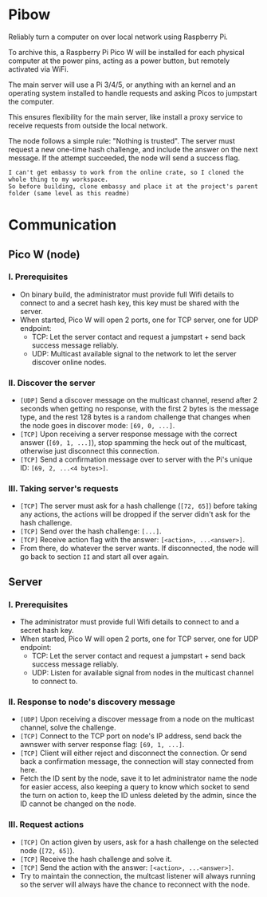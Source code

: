 # Pibow

Reliably turn a computer on over local network using Raspberry Pi.

To archive this, a Raspberry Pi Pico W will be installed for each physical computer at the power pins, acting as a power button, but remotely activated via WiFi.

The main server will use a Pi 3/4/5, or anything with an kernel and an operating system installed to handle requests and asking Picos to jumpstart the computer.

This ensures flexibility for the main server, like install a proxy service to receive requests from outside the local network.

The node follows a simple rule: "Nothing is trusted". The server must request a new one-time hash challenge, and include the answer on the next message. If the attempt succeeded, the node will send a success flag.

```
I can't get embassy to work from the online crate, so I cloned the whole thing to my workspace.
So before building, clone embassy and place it at the project's parent folder (same level as this readme)
```

# Communication

## Pico W (node)

### I. Prerequisites

- On binary build, the administrator must provide full Wifi details to connect to and a secret hash key, this key must be shared with the server.
- When started, Pico W will open 2 ports, one for TCP server, one for UDP endpoint:
  - TCP: Let the server contact and request a jumpstart + send back success message reliably.
  - UDP: Multicast available signal to the network to let the server discover online nodes.

### II. Discover the server

- `[UDP]` Send a discover message on the multicast channel, resend after 2 seconds when getting no response, with the first 2 bytes is the message type, and the rest 128 bytes is a random challenge that changes when the node goes in discover mode: `[69, 0, ...]`.
- `[TCP]` Upon receiving a server response message with the correct answer (`[69, 1, ...]`), stop spamming the heck out of the multicast, otherwise just disconnect this connection.
- `[TCP]` Send a confirmation message over to server with the Pi's unique ID: `[69, 2, ...<4 bytes>]`.

### III. Taking server's requests

- `[TCP]` The server must ask for a hash challenge (`[72, 65]`) before taking any actions, the actions will be dropped if the server didn't ask for the hash challenge.
- `[TCP]` Send over the hash challenge: `[...]`.
- `[TCP]` Receive action flag with the answer: `[<action>, ...<answer>]`.
- From there, do whatever the server wants. If disconnected, the node will go back to section `II` and start all over again.

## Server

### I. Prerequisites

- The administrator must provide full Wifi details to connect to and a secret hash key.
- When started, Pico W will open 2 ports, one for TCP server, one for UDP endpoint:
  - TCP: Let the server contact and request a jumpstart + send back success message reliably.
  - UDP: Listen for available signal from nodes in the multicast channel to connect to.

### II. Response to node's discovery message

- `[UDP]` Upon receiving a discover message from a node on the multicast channel, solve the challenge.
- `[TCP]` Connect to the TCP port on node's IP address, send back the awnswer with server response flag: `[69, 1, ...]`.
- `[TCP]` Client will either reject and disconnect the connection. Or send back a confirmation message, the connection will stay connected from here.
- Fetch the ID sent by the node, save it to let administrator name the node for easier access, also keeping a query to know which socket to send the turn on action to, keep the ID unless deleted by the admin, since the ID cannot be changed on the node.

### III. Request actions

- `[TCP]` On action given by users, ask for a hash challenge on the selected node (`[72, 65]`).
- `[TCP]` Receive the hash challenge and solve it.
- `[TCP]` Send the action with the answer: `[<action>, ...<answer>]`.
- Try to maintain the connection, the multcast listener will always running so the server will always have the chance to reconnect with the node.
